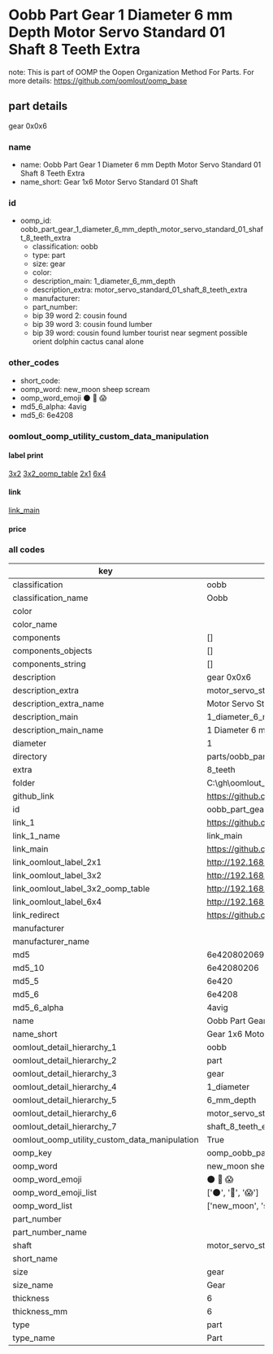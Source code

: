 # Oobb Part Gear 1 Diameter 6 mm Depth Motor Servo Standard 01 Shaft 8 Teeth Extra  

note: This is part of OOMP the Oopen Organization Method For Parts. For more details: https://github.com/oomlout/oomp_base

##  part details
  



gear 0x0x6



### name
* name: Oobb Part Gear 1 Diameter 6 mm Depth Motor Servo Standard 01 Shaft 8 Teeth Extra
* name_short: Gear 1x6 Motor Servo Standard 01 Shaft
### id
* oomp_id: oobb_part_gear_1_diameter_6_mm_depth_motor_servo_standard_01_shaft_8_teeth_extra
  * classification: oobb
  * type: part
  * size: gear
  * color: 
  * description_main: 1_diameter_6_mm_depth
  * description_extra: motor_servo_standard_01_shaft_8_teeth_extra
  * manufacturer: 
  * part_number: 
  * bip 39 word 2: cousin found
  * bip 39 word 3: cousin found lumber
  * bip 39 word: cousin found lumber tourist near segment possible orient dolphin cactus canal alone

### other_codes
* short_code: 
* oomp_word: new_moon sheep scream
* oomp_word_emoji :new_moon: :sheep: :scream:
* md5_6_alpha: 4avig
* md5_6: 6e4208






### oomlout_oomp_utility_custom_data_manipulation
#### label print
[3x2](http://192.168.1.245:1112/?label=oomp%204avig)
[3x2_oomp_table](http://192.168.1.108:1112/?label=oomp%204avig)
[2x1](http://192.168.1.242:1112/?label=oomp%204avig)
[6x4](http://192.168.1.55:1112/?label=oomp%204avig)    

#### link

[link_main](https://github.com/oomlout/oomlout_oobb_version_4_generated_parts/tree/main/navigation_oomp/oobb/part/gear/1_diameter_6_mm_depth/motor_servo_standard_01_shaft_8_teeth_extra/part)                              

#### price







### all codes 
| key | value |  
| --- | --- |  
| classification | oobb |  
| classification_name | Oobb |  
| color |  |  
| color_name |  |  
| components | [] |  
| components_objects | [] |  
| components_string | [] |  
| description | gear 0x0x6 |  
| description_extra | motor_servo_standard_01_shaft_8_teeth_extra |  
| description_extra_name | Motor Servo Standard 01 Shaft 8 Teeth Extra |  
| description_main | 1_diameter_6_mm_depth |  
| description_main_name | 1 Diameter 6 mm Depth |  
| diameter | 1 |  
| directory | parts/oobb_part_gear_1_diameter_6_mm_depth_motor_servo_standard_01_shaft_8_teeth_extra |  
| extra | 8_teeth |  
| folder | C:\gh\oomlout_oobb_version_4_generated_parts\parts\oobb_part_gear_1_diameter_6_mm_depth_motor_servo_standard_01_shaft_8_teeth_extra |  
| github_link | https://github.com/oomlout/oomlout_oomp_part_src/tree/main/parts/oobb_part_gear_1_diameter_6_mm_depth_motor_servo_standard_01_shaft_8_teeth_extra |  
| id | oobb_part_gear_1_diameter_6_mm_depth_motor_servo_standard_01_shaft_8_teeth_extra |  
| link_1 | https://github.com/oomlout/oomlout_oobb_version_4_generated_parts/tree/main/navigation_oomp/oobb/part/gear/1_diameter_6_mm_depth/motor_servo_standard_01_shaft_8_teeth_extra/part |  
| link_1_name | link_main |  
| link_main | https://github.com/oomlout/oomlout_oobb_version_4_generated_parts/tree/main/navigation_oomp/oobb/part/gear/1_diameter_6_mm_depth/motor_servo_standard_01_shaft_8_teeth_extra/part |  
| link_oomlout_label_2x1 | http://192.168.1.242:1112/?label=oomp%204avig |  
| link_oomlout_label_3x2 | http://192.168.1.245:1112/?label=oomp%204avig |  
| link_oomlout_label_3x2_oomp_table | http://192.168.1.108:1112/?label=oomp%204avig |  
| link_oomlout_label_6x4 | http://192.168.1.55:1112/?label=oomp%204avig |  
| link_redirect | https://github.com/oomlout/oomlout_oobb_version_4_generated_parts/tree/main/parts/oobb_gear_01_06_ex_8_teeth_sh_motor_servo_standard_01 |  
| manufacturer |  |  
| manufacturer_name |  |  
| md5 | 6e420802069c95130cc9ce5f09d7098b |  
| md5_10 | 6e42080206 |  
| md5_5 | 6e420 |  
| md5_6 | 6e4208 |  
| md5_6_alpha | 4avig |  
| name | Oobb Part Gear 1 Diameter 6 mm Depth Motor Servo Standard 01 Shaft 8 Teeth Extra |  
| name_short | Gear 1x6 Motor Servo Standard 01 Shaft |  
| oomlout_detail_hierarchy_1 | oobb |  
| oomlout_detail_hierarchy_2 | part |  
| oomlout_detail_hierarchy_3 | gear |  
| oomlout_detail_hierarchy_4 | 1_diameter |  
| oomlout_detail_hierarchy_5 | 6_mm_depth |  
| oomlout_detail_hierarchy_6 | motor_servo_standard_01 |  
| oomlout_detail_hierarchy_7 | shaft_8_teeth_extra |  
| oomlout_oomp_utility_custom_data_manipulation | True |  
| oomp_key | oomp_oobb_part_gear_1_diameter_6_mm_depth_motor_servo_standard_01_shaft_8_teeth_extra |  
| oomp_word | new_moon sheep scream |  
| oomp_word_emoji | :new_moon: :sheep: :scream: |  
| oomp_word_emoji_list | [':new_moon:', ':sheep:', ':scream:'] |  
| oomp_word_list | ['new_moon', 'sheep', 'scream'] |  
| part_number |  |  
| part_number_name |  |  
| shaft | motor_servo_standard_01 |  
| short_name |  |  
| size | gear |  
| size_name | Gear |  
| thickness | 6 |  
| thickness_mm | 6 |  
| type | part |  
| type_name | Part |  
